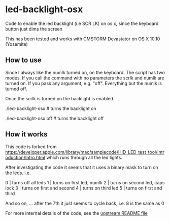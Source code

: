 # led-backlight-osx

Code to enable the led backlight (i.e SCR LK) on os x, since the keyboard button just dims the screen

This has been tested and works with CMSTORM Devastator on OS X 10.10 (Yosemite)

## How to use

Since I always like the numlk turned on, on the keyboard. The script has two modes. If you call the command with no parameters the scrlk and numlk are turned on. If you pass any argument, e.g. "off". Everything but the numlk is turned off.

Once the scrlk is turned on the backlight is enabled.

  ./led-backlight-osx # turns the backlight on
  
  ./led-backlight-osx off # turns the backlight off

## How it works

This code is forked from https://developer.apple.com/library/mac/samplecode/HID_LED_test_tool/Introduction/Intro.html which runs through all the led lights.

After investigating the code it seems that it uses a binary mask to turn on the leds. i.e.

   0  | turns off all leds
   1  | turns on first led, numlk
   2  | turns on second led, caps lock
   3  | turns on first and second
   4  | turns on third led
   5  | turns on first and third
   
And so on, ... after the 7th it just seems to cycle back, i.e. 8 is the same as 0

For more internal details of the code, see the [upstream README file](apple-code-readme.rst)
